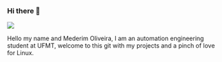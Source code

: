 ### Hi there 👋
<a href="https://gifs.alphacoders.com/gifs/view/35697"><img src="https://giffiles.alphacoders.com/356/35697.gif"></a>

Hello my name and Mederim Oliveira, I am an automation engineering 
student at UFMT, welcome to this git with my projects and a pinch of 
love for Linux.
